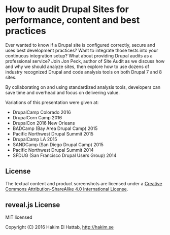 # How to audit Drupal Sites for performance, content and best practices

Ever wanted to know if a Drupal site is configured correctly, secure and uses best development practices? Want to integrate those tests into your continuous integration setup? What about providing Drupal audits as a professional service? Join Jon Peck, author of Site Audit as we discuss how and&nbsp;why we should analyze sites, then explore how to use dozens of industry recognized Drupal and code analysis tools on both Drupal 7 and 8 sites.

By collaborating on and using standardized analysis tools, developers can save time and overhead and focus on delivering value.

Variations of this presentation were given at:

- DrupalCamp Colorado 2016
- DrupalCorn Camp 2016
- DrupalCon 2016 New Orleans
- BADCamp (Bay Area Drupal Camp) 2015
- Pacific Northwest Drupal Summit 2015
- DrupalCamp LA 2015
- SANDCamp (San Diego Drupal Camp) 2015
- Pacific Northwest Drupal Summit 2014
- SFDUG (San Francisco Drupal Users Group) 2014

## License

The textual content and product screenshots are licensed under a [Creative Commons Attribution-ShareAlike 4.0 International License](http://creativecommons.org/licenses/by-sa/4.0/).

## reveal.js License

MIT licensed

Copyright (C) 2016 Hakim El Hattab, http://hakim.se
